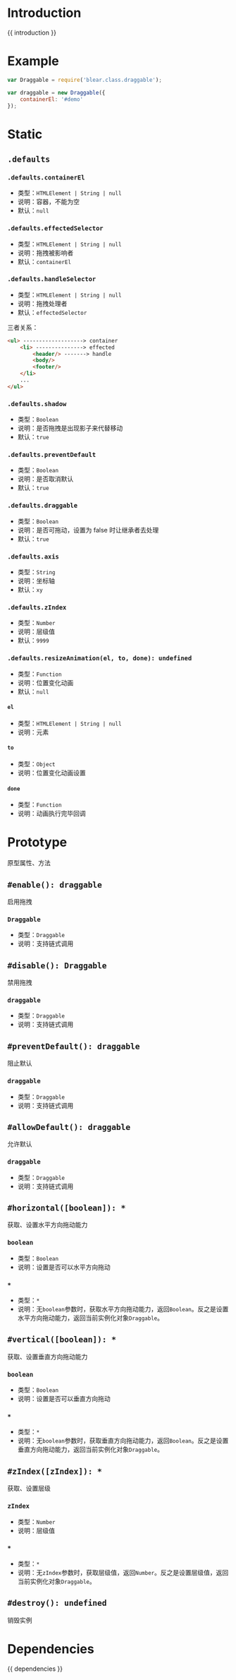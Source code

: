 # Introduction
{{ introduction }}


# Example
```js
var Draggable = require('blear.class.draggable');

var draggable = new Draggable({
    containerEl: '#demo'
});
```

# Static
## `.defaults`
### `.defaults.containerEl`
- 类型：`HTMLElement | String | null`
- 说明：容器，不能为空
- 默认：`null`

### `.defaults.effectedSelector`
- 类型：`HTMLElement | String | null`
- 说明：拖拽被影响者
- 默认：`containerEl`

### `.defaults.handleSelector`
- 类型：`HTMLElement | String | null`
- 说明：拖拽处理者
- 默认：`effectedSelector`

三者关系：
```html
<ul> -------------------> container
    <li> ---------------> effected
        <header/> -------> handle
        <body/>
        <footer/>
    </li>
    ...
</ul>
```

### `.defaults.shadow`
- 类型：`Boolean`
- 说明：是否拖拽是出现影子来代替移动
- 默认：`true`

### `.defaults.preventDefault`
- 类型：`Boolean`
- 说明：是否取消默认
- 默认：`true`

### `.defaults.draggable`
- 类型：`Boolean`
- 说明：是否可拖动，设置为 false 时让继承者去处理
- 默认：`true`

### `.defaults.axis`
- 类型：`String`
- 说明：坐标轴
- 默认：`xy`

### `.defaults.zIndex`
- 类型：`Number`
- 说明：层级值
- 默认：`9999`

### `.defaults.resizeAnimation(el, to, done): undefined`
- 类型：`Function`
- 说明：位置变化动画
- 默认：`null`

#### `el`
- 类型：`HTMLElement | String | null`
- 说明：元素

#### `to`
- 类型：`Object`
- 说明：位置变化动画设置

#### `done`
- 类型：`Function`
- 说明：动画执行完毕回调

# Prototype
原型属性、方法


## `#enable(): draggable`
启用拖拽

### `Draggable`
- 类型：`Draggable`
- 说明：支持链式调用

## `#disable(): Draggable`
禁用拖拽

### `draggable`
- 类型：`Draggable`
- 说明：支持链式调用

## `#preventDefault(): draggable`
阻止默认

### `draggable`
- 类型：`Draggable`
- 说明：支持链式调用

## `#allowDefault(): draggable`
允许默认

### `draggable`
- 类型：`Draggable`
- 说明：支持链式调用

## `#horizontal([boolean]): *`
获取、设置水平方向拖动能力

### `boolean`
- 类型：`Boolean`
- 说明：设置是否可以水平方向拖动

### `*`
- 类型：`*`
- 说明：无`boolean`参数时，获取水平方向拖动能力，返回`Boolean`。反之是设置水平方向拖动能力，返回当前实例化对象`Draggable`。

## `#vertical([boolean]): *`
获取、设置垂直方向拖动能力

### `boolean`
- 类型：`Boolean`
- 说明：设置是否可以垂直方向拖动

### `*`
- 类型：`*`
- 说明：无`boolean`参数时，获取垂直方向拖动能力，返回`Boolean`。反之是设置垂直方向拖动能力，返回当前实例化对象`Draggable`。

## `#zIndex([zIndex]): *`
获取、设置层级

### `zIndex`
- 类型：`Number`
- 说明：层级值

### `*`
- 类型：`*`
- 说明：无`zIndex`参数时，获取层级值，返回`Number`。反之是设置层级值，返回当前实例化对象`Draggable`。

## `#destroy(): undefined`
销毁实例



# Dependencies
{{ dependencies }}





